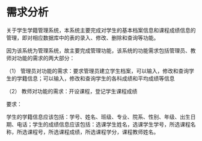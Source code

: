 # 需求分析

关于学生学籍管理系统，本系统主要完成对学生的基本档案信息和课程成绩信息的管理，即对相应数据库中的表的录入、修改、删除和查询等功能。

因为该系统为管理系统，故主要完成管理功能，该系统的功能需求包括管理员、教师对功能的需求的两大部分：

（1） 管理员对功能的需求：要求管理员建立学生档案，可以输入，修改和查询学生的学籍信息；可以输入，修改和查询学生的各科成绩和平均成绩等信息

（2） 教师对功能的需求：开设课程，登记学生课程成绩

要求：

学生的学籍信息应该包括：学号、姓名、班级、专业、院系、性别、年级、出生日期、电话；学生的成绩信息应该包括：选课学生姓名，选课学生学号，所选课程名称，所选课程号，所选课程成绩，所选课程学分，课程教师姓名。
